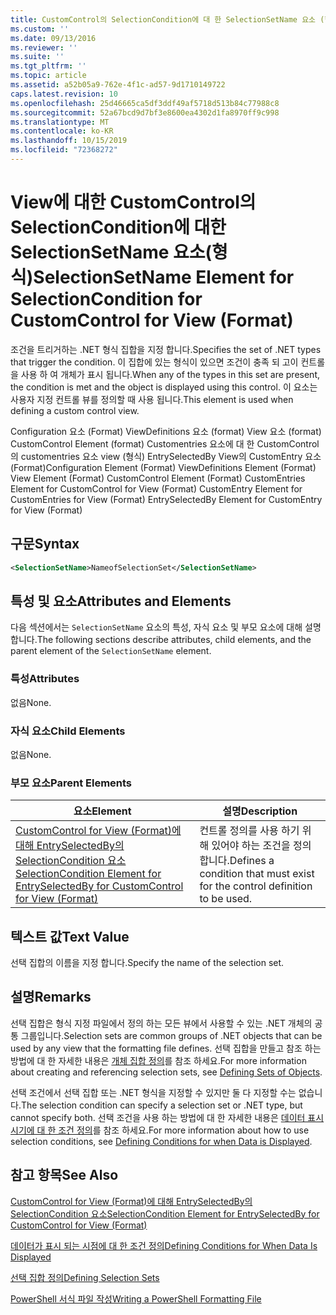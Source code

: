 ```yaml
---
title: CustomControl의 SelectionCondition에 대 한 SelectionSetName 요소 (형식) | Microsoft Docs
ms.custom: ''
ms.date: 09/13/2016
ms.reviewer: ''
ms.suite: ''
ms.tgt_pltfrm: ''
ms.topic: article
ms.assetid: a52b05a9-762e-4f1c-ad57-9d1710149722
caps.latest.revision: 10
ms.openlocfilehash: 25d46665ca5df3ddf49af5718d513b84c77988c8
ms.sourcegitcommit: 52a67bcd9d7bf3e8600ea4302d1fa8970ff9c998
ms.translationtype: MT
ms.contentlocale: ko-KR
ms.lasthandoff: 10/15/2019
ms.locfileid: "72368272"
---
```

# <a name="selectionsetname-element-for-selectioncondition-for-customcontrol-for-view-format"></a><span data-ttu-id="61cfd-102">View에 대한 CustomControl의 SelectionCondition에 대한 SelectionSetName 요소(형식)</span><span class="sxs-lookup"><span data-stu-id="61cfd-102">SelectionSetName Element for SelectionCondition for CustomControl for View (Format)</span></span>

<span data-ttu-id="61cfd-103">조건을 트리거하는 .NET 형식 집합을 지정 합니다.</span><span class="sxs-lookup"><span data-stu-id="61cfd-103">Specifies the set of .NET types that trigger the condition.</span></span> <span data-ttu-id="61cfd-104">이 집합에 있는 형식이 있으면 조건이 충족 되 고이 컨트롤을 사용 하 여 개체가 표시 됩니다.</span><span class="sxs-lookup"><span data-stu-id="61cfd-104">When any of the types in this set are present, the condition is met and the object is displayed using this control.</span></span> <span data-ttu-id="61cfd-105">이 요소는 사용자 지정 컨트롤 뷰를 정의할 때 사용 됩니다.</span><span class="sxs-lookup"><span data-stu-id="61cfd-105">This element is used when defining a custom control view.</span></span>

<span data-ttu-id="61cfd-106">Configuration 요소 (Format) ViewDefinitions 요소 (format) View 요소 (format) CustomControl Element (format) Customentries 요소에 대 한 CustomControl의 customentries 요소 view (형식) EntrySelectedBy View의 CustomEntry 요소 (Format)</span><span class="sxs-lookup"><span data-stu-id="61cfd-106">Configuration Element (Format) ViewDefinitions Element (Format) View Element (Format) CustomControl Element (Format) CustomEntries Element for CustomControl for View (Format) CustomEntry Element for CustomEntries for View (Format) EntrySelectedBy Element for CustomEntry for View (Format)</span></span>

## <a name="syntax"></a><span data-ttu-id="61cfd-107">구문</span><span class="sxs-lookup"><span data-stu-id="61cfd-107">Syntax</span></span>

```xml
<SelectionSetName>NameofSelectionSet</SelectionSetName>
```

## <a name="attributes-and-elements"></a><span data-ttu-id="61cfd-108">특성 및 요소</span><span class="sxs-lookup"><span data-stu-id="61cfd-108">Attributes and Elements</span></span>

<span data-ttu-id="61cfd-109">다음 섹션에서는 `SelectionSetName` 요소의 특성, 자식 요소 및 부모 요소에 대해 설명 합니다.</span><span class="sxs-lookup"><span data-stu-id="61cfd-109">The following sections describe attributes, child elements, and the parent element of the `SelectionSetName` element.</span></span>

### <a name="attributes"></a><span data-ttu-id="61cfd-110">특성</span><span class="sxs-lookup"><span data-stu-id="61cfd-110">Attributes</span></span>

<span data-ttu-id="61cfd-111">없음</span><span class="sxs-lookup"><span data-stu-id="61cfd-111">None.</span></span>

### <a name="child-elements"></a><span data-ttu-id="61cfd-112">자식 요소</span><span class="sxs-lookup"><span data-stu-id="61cfd-112">Child Elements</span></span>

<span data-ttu-id="61cfd-113">없음</span><span class="sxs-lookup"><span data-stu-id="61cfd-113">None.</span></span>

### <a name="parent-elements"></a><span data-ttu-id="61cfd-114">부모 요소</span><span class="sxs-lookup"><span data-stu-id="61cfd-114">Parent Elements</span></span>

|<span data-ttu-id="61cfd-115">요소</span><span class="sxs-lookup"><span data-stu-id="61cfd-115">Element</span></span>|<span data-ttu-id="61cfd-116">설명</span><span class="sxs-lookup"><span data-stu-id="61cfd-116">Description</span></span>|
|-------------|-----------------|
|[<span data-ttu-id="61cfd-117">CustomControl for View (Format)에 대해 EntrySelectedBy의 SelectionCondition 요소</span><span class="sxs-lookup"><span data-stu-id="61cfd-117">SelectionCondition Element for EntrySelectedBy for CustomControl for View (Format)</span></span>](./selectioncondition-element-for-entryselectedby-for-customcontrol-format.md)|<span data-ttu-id="61cfd-118">컨트롤 정의를 사용 하기 위해 있어야 하는 조건을 정의 합니다.</span><span class="sxs-lookup"><span data-stu-id="61cfd-118">Defines a condition that must exist for the control definition to be used.</span></span>|

## <a name="text-value"></a><span data-ttu-id="61cfd-119">텍스트 값</span><span class="sxs-lookup"><span data-stu-id="61cfd-119">Text Value</span></span>

<span data-ttu-id="61cfd-120">선택 집합의 이름을 지정 합니다.</span><span class="sxs-lookup"><span data-stu-id="61cfd-120">Specify the name of the selection set.</span></span>

## <a name="remarks"></a><span data-ttu-id="61cfd-121">설명</span><span class="sxs-lookup"><span data-stu-id="61cfd-121">Remarks</span></span>

<span data-ttu-id="61cfd-122">선택 집합은 형식 지정 파일에서 정의 하는 모든 뷰에서 사용할 수 있는 .NET 개체의 공통 그룹입니다.</span><span class="sxs-lookup"><span data-stu-id="61cfd-122">Selection sets are common groups of .NET objects that can be used by any view that the formatting file defines.</span></span> <span data-ttu-id="61cfd-123">선택 집합을 만들고 참조 하는 방법에 대 한 자세한 내용은 [개체 집합 정의](./defining-selection-sets.md)를 참조 하세요.</span><span class="sxs-lookup"><span data-stu-id="61cfd-123">For more information about creating and referencing selection sets, see [Defining Sets of Objects](./defining-selection-sets.md).</span></span>

<span data-ttu-id="61cfd-124">선택 조건에서 선택 집합 또는 .NET 형식을 지정할 수 있지만 둘 다 지정할 수는 없습니다.</span><span class="sxs-lookup"><span data-stu-id="61cfd-124">The selection condition can specify a selection set or .NET type, but cannot specify both.</span></span> <span data-ttu-id="61cfd-125">선택 조건을 사용 하는 방법에 대 한 자세한 내용은 [데이터 표시 시기에 대 한 조건 정의](./defining-conditions-for-displaying-data.md)를 참조 하세요.</span><span class="sxs-lookup"><span data-stu-id="61cfd-125">For more information about how to use selection conditions, see [Defining Conditions for when Data is Displayed](./defining-conditions-for-displaying-data.md).</span></span>

## <a name="see-also"></a><span data-ttu-id="61cfd-126">참고 항목</span><span class="sxs-lookup"><span data-stu-id="61cfd-126">See Also</span></span>

[<span data-ttu-id="61cfd-127">CustomControl for View (Format)에 대해 EntrySelectedBy의 SelectionCondition 요소</span><span class="sxs-lookup"><span data-stu-id="61cfd-127">SelectionCondition Element for EntrySelectedBy for CustomControl for View (Format)</span></span>](./selectioncondition-element-for-entryselectedby-for-customcontrol-format.md)

[<span data-ttu-id="61cfd-128">데이터가 표시 되는 시점에 대 한 조건 정의</span><span class="sxs-lookup"><span data-stu-id="61cfd-128">Defining Conditions for When Data Is Displayed</span></span>](./defining-conditions-for-displaying-data.md)

[<span data-ttu-id="61cfd-129">선택 집합 정의</span><span class="sxs-lookup"><span data-stu-id="61cfd-129">Defining Selection Sets</span></span>](./defining-selection-sets.md)

[<span data-ttu-id="61cfd-130">PowerShell 서식 파일 작성</span><span class="sxs-lookup"><span data-stu-id="61cfd-130">Writing a PowerShell Formatting File</span></span>](./writing-a-powershell-formatting-file.md)
